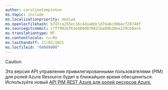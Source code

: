 ```yaml
---
author: carolinetempleton
ms.topic: include
ms.localizationpriority: medium
ms.openlocfilehash: b7d7ca255ec16c4daa8dc1d74a6cd9bacf28748f
ms.sourcegitcommit: c7ff992ef63e480d070421ba99b28ee129cb6acb
ms.translationtype: MT
ms.contentlocale: ru-RU
ms.lasthandoff: 11/02/2021
ms.locfileid: "60669000"
---
```

<!-- markdownlint-disable MD041-->

>[!CAUTION]
>Эта версия API управление привилегированными пользователями (PIM) для ролей Azure Resource будет в ближайшее время обесцениться. Используйте новый [API PIM REST Azure для ролей ресурсов Azure.](/rest/api/authorization/role-eligibility-schedule-requests)
